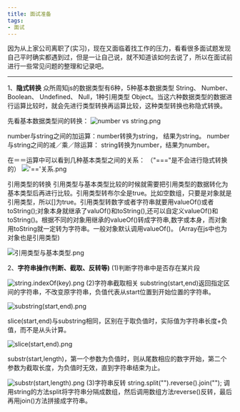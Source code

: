 ```yaml
---
title: 面试准备
tags:
- 面试
---
```


因为从上家公司离职了(实习)，现在又面临着找工作的压力，看看很多面试题发现自己平时确实都遇到过，但是一让自己说，就不知道该如何去说了，所以在面试前进行一些常见问题的整理和记录吧。
****

<!-- more -->

1、**隐式转换**
众所周知js的数据类型有6种，5种基本数据类型 String、 Number、 Boolean、 Undefined、 Null，1种引用类型 Object。当这六种数据类型的数据进行运算比较时，就会先进行类型转换再运算比较，这种类型转换也称隐式转换。

先看基本数据类型间的转换：
![number vs string.png](/images/20170118/18.png)

number与string之间的加运算：number转换为string， 结果为string。
number与string之间的减／乘／除运算： string转换为number，结果为number。

在＝＝运算中可以看到几种基本类型之间的关系：
（"==="是不会进行隐式转换的）
!['=='关系.png](/images/20170118/19.png)

引用类型的转换
引用类型与基本类型比较的时候就需要把引用类型的数据转化为基本类型后再进行比较。引用类型转布尔全是true。比如空数组，只要是对象就是引用类型，所以[]为true。引用类型转数字或者字符串就要用valueOf()或者toString();对象本身就继承了valuOf()和toString(),还可以自定义valueOf()和toString()。根据不同的对象用继承的valueOf()转成字符串,数字或本身，而对象用toString就一定转为字符串。一般对象默认调用valueOf()。
(Array在js中也为对象也是引用类型)

![引用类型与基本类型.png](/images/20170118/20.png)

2、**字符串操作(判断、截取、反转等)**
(1)判断字符串中是否存在某片段

![string.indexOf(key).png](/images/20170118/21.png)
(2)字符串截取相关
substring(start,end)返回指定区间的字符串，不改变原字符串，负值代表从start位置到开始位置的字符串。

![substring(start,end).png](/images/20170118/22.png)

slice(start,end)与substring相同，区别在于取负值时，实际值为字符串长度+负值，而不是从头计算。

![slice(start,end).png](/images/20170118/23.png)

substr(start,length)，第一个参数为负值时，则从尾数相应的数字开始，第二个参数为截取长度，为负值时无效，直到字符串结束为止。

![substr(start,length).png](/images/20170118/24.png)
(3)字符串反转
string.split("").reverse().join("");
调用string的方法split将字符串分隔成数组，然后调用数组方法reverse()反转，最后再用join()方法拼接成字符串。
